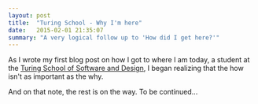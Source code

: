 ```yaml
---
layout: post
title:  "Turing School - Why I'm here"
date:   2015-02-01 21:35:07
summary: "A very logical follow up to 'How did I get here?'"
---
```

As I wrote my first blog post on how I got to where I am today, a student at the [Turing School of Software and Design](http://www.turing.io), I began realizing that the how isn't as important as the why.

And on that note, the rest is on the way. To be continued...
